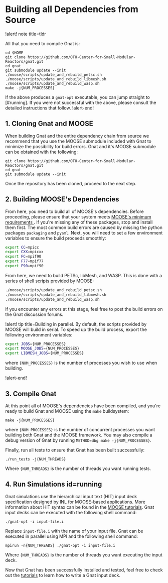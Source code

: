 # Building all Dependencies from Source

!alert! note title=tldr

All that you need to compile Gnat is:

```
cd $HOME
git clone https://github.com/OTU-Center-for-Small-Modular-Reactors/gnat.git
cd gnat
git submodule update --init
./moose/scripts/update_and_rebuild_petsc.sh
./moose/scripts/update_and_rebuild_libmesh.sh
./moose/scripts/update_and_rebuild_wasp.sh
make -j{NUM_PROCESSES}
```

If the above produces a `gnat-opt` executable, you can
jump straight to [#running]. If you were not successful with the above,
please consult the detailed instructions that follow.
!alert-end!

## 1. Cloning Gnat and MOOSE

When building Gnat and the entire dependency chain from source we recommend that you
use the MOOSE submodule included with Gnat to minimize the possibility for build errors.
Gnat and it's MOOSE submodule can be obtained with the following:

```language=bash
git clone https://github.com/OTU-Center-for-Small-Modular-Reactors/gnat.git
cd gnat
git submodule update --init
```

Once the repository has been cloned, proceed to the next step.

## 2. Building MOOSE's Dependencies

From here, you need to build all of MOOSE's dependencies. Before proceeding, please
ensure that your system meets [MOOSE's minimum requirements ](https://mooseframework.inl.gov/getting_started/installation/index.html).
If you're missing any of these packages, stop and install them first. The most common
build errors are caused by missing the python packages `packaging` and `pyaml`. Next,
you will need to set a few environment variables to ensure the build proceeds smoothly:

```bash
export CC=mpicc
export CXX=mpicxx
export FC=mpif90
export F77=mpif77
export F90=mpif90
```

From here, we need to build PETSc, libMesh, and WASP. This is done with a series of shell scripts
provided by MOOSE:

```bash
./moose/scripts/update_and_rebuild_petsc.sh
./moose/scripts/update_and_rebuild_libmesh.sh
./moose/scripts/update_and_rebuild_wasp.sh
```

If you encounter any errors at this stage, feel free to post the build errors on the Gnat discussion forums.

!alert! tip title=Building in parallel.
By default, the scripts provided by MOOSE will build in serial. To speed up the build process,
export the following environment variables:

```bash
export JOBS={NUM_PROCESSES}
export MOOSE_JOBS={NUM_PROCESSES}
export LIBMESH_JOBS={NUM_PROCESSES}
```

where `{NUM_PROCESSES}` is the number of processes you wish to use when building.

!alert-end!

## 3. Compile Gnat

At this point all of MOOSE's dependencies have been compiled, and you're ready to
build Gnat and MOOSE using the `make` buildsystem:


```language=bash
make -j{NUM_PROCESSES}
```

where `{NUM_PROCESSES}` is the number of concurrent processes you want building
both Gnat and the MOOSE framework.
You may also compile a debug version of Gnat by running `METHOD=dbg make
-j{NUM_PROCESSES}`.

Finally, run all tests to ensure that Gnat has been built successfully:

```language=bash
./run_tests -j{NUM_THREADS}
```

Where `{NUM_THREADS}` is the number of threads you want running tests.

## 4. Run Simulations id=running

Gnat simulations use the hierarchical input text (HIT) input deck specification
designed by INL for MOOSE-based applications. More information about HIT syntax
can be found in the [MOOSE tutorials](https://mooseframework.inl.gov/getting_started/examples_and_tutorials/tutorial01_app_development/step02_input_file.html#step-2-write-an-input-file). Gnat
input decks can be executed with the following shell command:

```language=bash
./gnat-opt -i input-file.i
```

Replace `input-file.i` with the name of your input file. Gnat can be executed in
parallel using MPI and the following shell command:

```language=bash
mpirun -n{NUM_THREADS} ./gnat-opt -i input-file.i
```

Where `{NUM_THREADS}` is the number of threads you want executing the input deck.

Now that Gnat has been successfully installed and tested, feel free to check out
the [tutorials](tutorials/index.md) to learn how to write a Gnat input deck.
